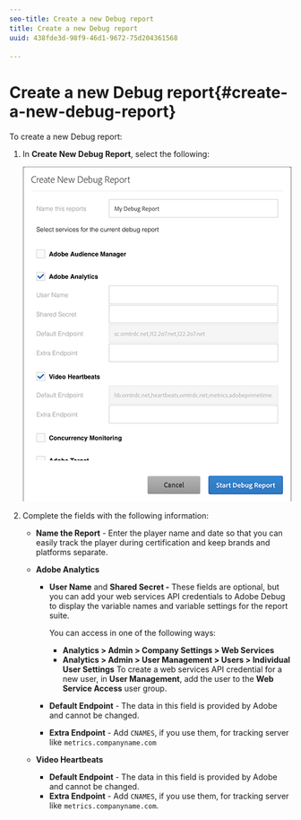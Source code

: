 ```yaml
---
seo-title: Create a new Debug report
title: Create a new Debug report
uuid: 438fde3d-98f9-46d1-9672-75d204361568

---
```


# Create a new Debug report{#create-a-new-debug-report}

To create a new Debug report:

1. In **Create New Debug Report**, select the following:

   ![](assets/create-new-debug-report.png)

1. Complete the fields with the following information:

    * **Name the Report** - Enter the player name and date so that you can easily track the player during certification and keep brands and platforms separate. 
    * **Adobe Analytics**

        * **User Name** and **Shared Secret -** These fields are optional, but you can add your web services API credentials to Adobe Debug to display the variable names and variable settings for the report suite.

          You can access in one of the following ways:

            * **Analytics > Admin > Company Settings > Web Services** 
            * **Analytics > Admin > User Management > Users > Individual User Settings** To create a web services API credential for a new user, in **User Management**, add the user to the **Web Service Access** user group.

        * **Default Endpoint** - The data in this field is provided by Adobe and cannot be changed. 
        * **Extra Endpoint** - Add `CNAMES`, if you use them, for tracking server like `metrics.companyname.com`

    * **Video Heartbeats**

        * **Default Endpoint** - The data in this field is provided by Adobe and cannot be changed. 
        * **Extra Endpoint** - Add `CNAMES`, if you use them, for tracking server like `metrics.companyname.com`.

